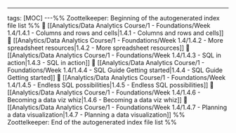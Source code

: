 ---
tags: [MOC]
---%% Zoottelkeeper: Beginning of the autogenerated index file list  %%
📄 [[Analytics/Data Analytics Course/1 - Foundations/Week 1.4/1.4.1 - Columns and rows and cells|1.4.1 - Columns and rows and cells]]
📄 [[Analytics/Data Analytics Course/1 - Foundations/Week 1.4/1.4.2 - More spreadsheet resources|1.4.2 - More spreadsheet resources]]
📄 [[Analytics/Data Analytics Course/1 - Foundations/Week 1.4/1.4.3 - SQL in action|1.4.3 - SQL in action]]
📄 [[Analytics/Data Analytics Course/1 - Foundations/Week 1.4/1.4.4 - SQL Guide Getting started|1.4.4 - SQL Guide Getting started]]
📄 [[Analytics/Data Analytics Course/1 - Foundations/Week 1.4/1.4.5 - Endless SQL possibilities|1.4.5 - Endless SQL possibilities]]
📄 [[Analytics/Data Analytics Course/1 - Foundations/Week 1.4/1.4.6 - Becoming a data viz whiz|1.4.6 - Becoming a data viz whiz]]
📄 [[Analytics/Data Analytics Course/1 - Foundations/Week 1.4/1.4.7 - Planning a data visualization|1.4.7 - Planning a data visualization]]
%% Zoottelkeeper: End of the autogenerated index file list  %%
